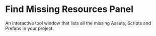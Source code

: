 # Find Missing Resources Panel
An interactive tool window that lists all the missing Assets, Scripts and Prefabs in your project.
